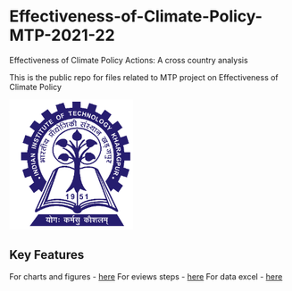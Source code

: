 # Effectiveness-of-Climate-Policy-MTP-2021-22
Effectiveness of Climate Policy Actions: A cross country analysis

This is the public repo for files related to MTP project on Effectiveness of Climate Policy

![alt text](https://github.com/yashminimal/Effectiveness-of-Climate-Policy-MTP-2021-22/blob/main/iit-kgp.png?raw=true)

## Key Features

For charts and figures - [here](https://github.com/yashminimal/Effectiveness-of-Climate-Policy-MTP-2021-22/tree/main/charts%20and%20figures)
For eviews steps - [here](https://github.com/yashminimal/Effectiveness-of-Climate-Policy-MTP-2021-22/tree/main/eviews%20files)
For data excel - [here](https://github.com/yashminimal/Effectiveness-of-Climate-Policy-MTP-2021-22/blob/main/Data%20sources%20MTP.xlsx)
